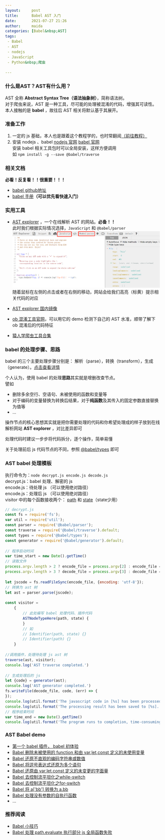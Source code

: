 ```yaml
---
layout:     post  
title:      Babel AST 入门  
date:       2021-07-27 21:26  
author:     maida  
categories: [Babel&nbsp;AST]  
tags:  
 - Babel
 - AST
 - nodejs
 - JavaScript
 - Python&nbsp;爬虫

---
```


### 什么是AST？AST有什么用？

AST 全称 **Abstract Syntax Tree（语法抽象树）**，简称语法树。  
对于爬虫来说，AST 是一种工具，尽可能的处理被混淆的代码，增强其可读性。  
本人接触的是 **babel** ，故往后 AST 相关将默认基于其展开。

### 准备工作

1. 一定的 js 基础，本人也是跟着这个教程学的，也时常翻阅[（前往教程）](https://wangdoc.com/javascript/index.html)
2. 安装 nodejs 、babel [nodejs 官网](https://nodejs.org/zh-cn/download/) [babel 官网](https://babeljs.io/docs/en/)  
   安装 babel 相关工具包时可以全局安装，这样方便调用  
   如 `npm install -g --save @babel/traverse`

### 相关文档

**必看！反复看！！很重要！！！**

- [babel github地址](
  https://github.com/babel/babel)
- [babel 手册](https://github.com/jamiebuilds/babel-handbook)**（可以优先看快速入门）**

### 实用工具

- [AST explorer](https://astexplorer.net/) ，一个在线解析 AST 的网站。**必备！！**  
  此时我们根据实际情况选择，`JavaScript` 和 `@babel/parser`  
  ![AST explorer 配置](/imgs/JeKyll/2021/07272126_01.png)  
  随着鼠标在左侧的点击或者在右侧的移动，网站会给我们高亮（标黄）提示相关代码的对应

- [AST explorer 国内镜像](https://blogz.gitee.io/ast/)
- [ob 混淆工具官网](https://obfuscator.io/)，可以用它的 demo 检测下自己的 AST 水准，顺带了解下 ob 混淆后的代码特征
- [猿人学爬虫工具合集](http://tool.yuanrenxue.com/)

### babel 的处理步骤、思路

babel 的三个主要处理步骤分别是：
解析（parse），转换（transform），生成（generate）。[点击查看详情](https://github.com/jamiebuilds/babel-handbook/blob/master/translations/zh-Hans/plugin-handbook.md#toc-stages-of-babel)

个人认为，使用 babel 的处理**思路**其实就是增删改查节点。  
譬如

- 删除多余空行、空语句、未被使用的函数和变量等
- 对于编码的变量替换为转换后结果，对于**纯函数**及其传入的固定参数直接替换为值等
- ...

操作节点的核心思想其实就是把你需要处理的代码和你希望处理成的样子放到在线解析网站 **AST explorer** ，对比差异即可

处理代码时建议一步步将代码拆分，逐个操作，简单易懂

关于处理前后 js 代码节点的不同，参照 [@babel/types](https://babeljs.io/docs/en/babel-types) 即可

### AST babel 处理模板

执行命令为：`node decrypt.js encode.js decode.js`  
decrypt.js：babel 处理、解密的 js  
encode.js：待处理 js （可以使用绝对路径）  
encode.js：处理后 js （可以使用绝对路径）  
visitor 中的每个函数接收两个： [path](console.log(JSON.stringify(ast))) 和 [state](console.log(JSON.stringify(ast)))（state少用）

```javascript
// decrypt.js
const fs = require('fs');
var util = require('util');
const parser = require('@babel/parser');
const traverse = require('@babel/traverse').default;
const types = require('@babel/types');
const generator = require('@babel/generator').default;

// 程序启动时间
var time_start = new Date().getTime()
// 读取文件
process.argv.length > 2 ? encode_file = process.argv[2] : encode_file = 'encode.js';
process.argv.length > 3 ? decode_file = process.argv[3] : decode_file = 'decode.js';

let jscode = fs.readFileSync(encode_file, {encoding: 'utf-8'});
// 转换为 ast 树
let ast = parser.parse(jscode);

const visitor =
    {
        // 此处编写 babel 处理代码、插件代码
        ASTNodeTypeHere(path, state) {
        }
        // 如
        // Identifier(path, state) {}
        // Identifier(path) {}
    }

//调用插件，处理待处理 js ast 树
traverse(ast, visitor);
console.log('AST traverse completed.')

// 生成处理后的 js
let {code} = generator(ast);
console.log('AST generator completed.')
fs.writeFile(decode_file, code, (err) => {
});
console.log(util.format('The javascript code in [%s] has been processed.', encode_file))
console.log(util.format('The processing result has been saved to [%s].', decode_file))
// 程序结束时间
var time_end = new Date().getTime()
console.log(util.format('The program runs to completion, time-consuming: %s s', (time_end - time_start) / 1000))
```

### AST Babel demo
- [第一个 babel 插件， babel 初体验](/2021/07/27/第一个babel插件.html)
- [Babel 删除未被使用的 function 和由 var,let,const 定义的未使用变量](/2021/07/28/Babel删除未被使用的function和由var,let,const定义的未使用变量.html)
- [Babel 还原不直观的编码字符串或数值](/2021/07/28/Babel还原不直观的编码字符串或数值.html)
- [Babel 将逗号表达式还原为多个语句](/2021/07/29/Babel将逗号表达式还原为多个语句.html)
- [Babel 还原由 var,let,const 定义的未变更的字面量](/2021/07/29/Babel还原由var,let,const定义的未变更的字面量.html)
- [Babel 去控制流平坦化之while-switch](/2021/07/30/Babel去控制流平坦化之while-switch.html)
- [Babel 去控制流平坦化之for-switch](/2021/08/01/Babel去控制流平坦化之for-switch.html)
- [Babel 将 a['bb'] 转换为 a.bb](/2021/08/02/Babel将a-'bb'-转换为a.bb.html)
- [Babel 处理没有参数的自执行函数](/2021/08/04/Babel处理没有参数的自执行函数.html)
- ...

### 推荐阅读
- [Babel 小技巧](/2021/07/28/Babel-小技巧.html)
- [Babel 处理 path.evaluate 执行部分 js 全局函数失败](/2021/08/03/Babel处理path.evaluate执行部分js全局函数失败.html)
